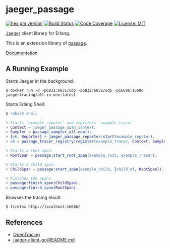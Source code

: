 jaeger_passage
==============

[![hex.pm version](https://img.shields.io/hexpm/v/jaeger_passage.svg)](https://hex.pm/packages/jaeger_passage)
[![Build Status](https://travis-ci.org/sile/jaeger_passage.svg?branch=master)](https://travis-ci.org/sile/jaeger_passage)
[![Code Coverage](https://codecov.io/gh/sile/jaeger_passage/branch/master/graph/badge.svg)](https://codecov.io/gh/sile/jaeger_passage/branch/master)
[![License: MIT](https://img.shields.io/badge/license-MIT-blue.svg)](LICENSE)

[Jaeger](https://uber.github.io/jaeger/) client library for Erlang.

This is an extension library of [passage](https://github.com/sile/passage).

[Documentation](https://hexdocs.pm/jaeger_passage/)

A Running Example
-----------------

Starts Jaeger in the background:

```console
$ docker run -d -p6831:6831/udp -p6832:6832/udp -p16686:16686 jaegertracing/all-in-one:latest
```

Starts Erlang Shell:
```erlang
$ rebar3 shell

% Starts `example_repoter` and registers `example_tracer`
> Context = jaeger_passage_span_context.
> Sampler = passage_sampler_all:new().
> {ok, Reporter} = jaeger_passage_reporter:start(example_repoter).
> ok = passage_tracer_registry:register(example_tracer, Context, Sampler, Reporter).

% Starts a root span.
> RootSpan = passage:start_root_span(example_root, example_tracer).

% Starts a child span.
> ChildSpan = passage:start_span(example_child, {child_of, RootSpan}).

% Finishes the spans
> passage:finish_span(ChildSpan).
> passage:finish_span(RootSpan).
```

Browses the tracing result:
```console
$ firefox http://localhost:16686/
```

References
-----------

- [OpenTracing](http://opentracing.io/)
- [jaeger-client-go/README.md](https://github.com/jaegertracing/jaeger-client-go/blob/v2.9.0/README.md)
